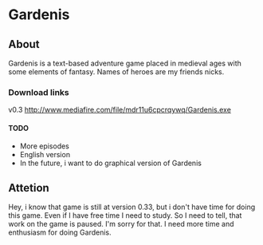# Gardenis

## About
Gardenis is a text-based adventure game placed in medieval ages with some elements of fantasy. Names of heroes are my friends nicks.

### Download links
v0.3 http://www.mediafire.com/file/mdr11u6cpcrqywq/Gardenis.exe

#### TODO
- More episodes
- English version
- In the future, i want to do graphical version of Gardenis

## Attetion
Hey, i know that game is still at version 0.33, but i don't have time for doing this game. Even if I have free time I need to study. So I need to tell, that work on the game is paused. I'm sorry for that. I need more time and enthusiasm for doing Gardenis.
